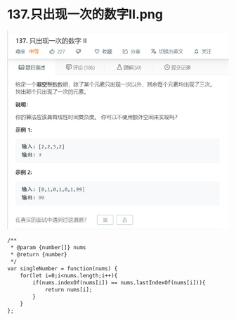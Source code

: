 # 137.只出现一次的数字II.png
![](img/137.只出现一次的数字II.png)  

```
/**
 * @param {number[]} nums
 * @return {number}
 */
var singleNumber = function(nums) {
    for(let i=0;i<nums.length;i++){
        if(nums.indexOf(nums[i]) == nums.lastIndexOf(nums[i])){
            return nums[i];
        }
    }
};
```